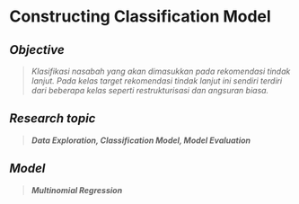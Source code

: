 # Constructing **Classification Model**

## ***Objective***
> *Klasifikasi nasabah yang akan dimasukkan pada rekomendasi tindak lanjut. Pada kelas target rekomendasi tindak lanjut ini sendiri terdiri dari beberapa kelas seperti restrukturisasi dan angsuran biasa.*

## ***Research topic*** 
>***Data Exploration, Classification Model, Model Evaluation***

## ***Model*** 
>***Multinomial Regression***
